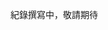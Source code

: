 紀錄撰寫中，敬請期待

<!-- # 技能樹

以下是我之後要學的技術或主題

## 基本

串接 API (GraphQL、RESTful API、資料庫)

狀態管理 Redux

元件庫 Bootstrap, Tailwind CSS, styled components

跨平台應用程式 React Native, Expo

即時通訊 Socket.IO

身分驗證 OAuth, JWT

測試 Jest

## 語言

正體中文、英文、日文

準備英文能力：複習英文書籍、複習中英翻譯教材

準備日文能力：複習日文書籍、複習中階日文（二）

參考資料：Transifex, Lokalise, i18n, l10n

## 興趣

資訊設計 Chart.js

CSS 動畫特效 Animista, SVG Artista, Animate.css

JS 動畫特效 Popmotion, Floating UI, SVG.js, GSAP, PixiJS

3D 建模 Three.js, Blender

生成式藝術 Processing, p5.js, openprocessing -->